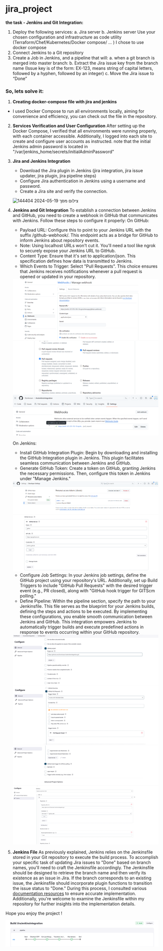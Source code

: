 # jira_project
**the task - Jenkins and Git Integration:** 
1. Deploy the following services:
   a. Jira server
   b. Jenkins server
Use your chosen configuration and infrastructure as code utility (Terraform/Chef/Kubernetes/Docker compose/ ... ) I chose to use docker compose
2. Connect Jenkins to a Git repository
3. Create a Job in Jenkins, and a pipeline that will:
   a. when a git branch is merged into master branch:
   b. Extract the Jira issue key from the branch name (Issue key is of the form: EX-123, means string of capital letters, followed by a
   hyphen, followed by an integer)
   c. Move the Jira issue to “Done”

### So, lets solve it: 

1. **Creating docker-compose file with jira and jenkins**
- I used Docker Compose to run all environments locally, aiming for convenience and efficiency, you can check out the file in the repository. 

2. **Services Verification and User Configuration**
   After setting up the Docker Compose, I verified that all environments were running properly, with each container accessible. Additionally, I logged into each site to create and configure user accounts as instructed.
   note that the  initial Jenkins admin password is located in "/var/jenkins_home/secrets/initialAdminPassword" 

3. **Jira and Jenkins Integration**
   - Download the Jira plugin in Jenkins (jira integration, jira issue updater, jira plugin, jira pipeline steps)
   - Configure Jira authentication in Jenkins using a username and password.
   - Create a Jira site and verify the connection.

   ![צילום מסך 2024-05-19 144404](https://github.com/yahav123456/jira_project/assets/166650066/fe3b8566-4a00-46af-9377-7fbb4cbcf563)


4. **Jenkins and Git Integration**
   To establish a connection between Jenkins and GitHub, you need to create a webhook in GitHub that communicates with Jenkins. Follow these steps to configure it properly:
   On GitHub:
   - Payload URL: Configure this to point to your Jenkins URL with the suffix /github-webhook/. This endpoint acts as a bridge for GitHub to inform Jenkins about repository events.
   - Note: Using localhost URLs won't cut it. You'll need a tool like ngrok to securely expose your Jenkins URL to GitHub.
   - Content Type: Ensure that it's set to application/json. This specification defines how data is transmitted to Jenkins.
   - Which Events to Trigger: Select "Pull Requests". This choice ensures that Jenkins receives notifications whenever a pull request is opened or updated in your repository.

   <img src="https://github.com/DorAvissar/JiraJenkinsIntegration/blob/main/assets/githubwebhook1.png?raw=true">

   <img src="https://github.com/DorAvissar/JiraJenkinsIntegration/blob/main/assets/githubwebhook2.png?raw=true">

   <img src="https://github.com/DorAvissar/JiraJenkinsIntegration/blob/main/assets/githubwebhook.png?raw=true">

   
   On Jenkins:
   - Install GitHub Integration Plugin: Begin by downloading and installing the GitHub Integration plugin in Jenkins. This plugin facilitates seamless communication between Jenkins and GitHub.
   - Generate GitHub Token: Create a token on GitHub, granting Jenkins the necessary permissions. Then, configure this token in Jenkins under "Manage Jenkins."
   <img src="https://github.com/DorAvissar/JiraJenkinsIntegration/blob/main/assets/gittoken.png?raw=true">

   <img src="https://github.com/DorAvissar/JiraJenkinsIntegration/blob/main/assets/gittoken2.png?raw=true">

   - Configure Job Settings: In your Jenkins job settings, define the GitHub project using your repository's URL. Additionally, set up Build Triggers to include "GitHub Pull Requests" with the desired trigger event (e.g., PR closed), along with "GitHub hook trigger for GITScm polling."
   - Define Pipeline: Within the pipeline section, specify the path to your Jenkinsfile. This file serves as the blueprint for your Jenkins builds, defining the steps and actions to be executed.
By implementing these configurations, you enable smooth communication between Jenkins and GitHub. This integration empowers Jenkins to automatically trigger builds and execute predefined actions in response to events occurring within your GitHub repository.

   <img src="https://github.com/DorAvissar/JiraJenkinsIntegration/blob/main/assets/jenkinsconfig1.png?raw=true">

   <img src="https://github.com/DorAvissar/JiraJenkinsIntegration/blob/main/assets/jenkinsconfig2.png?raw=true">

   <img src="https://github.com/DorAvissar/JiraJenkinsIntegration/blob/main/assets/jenkinsconfig3.png?raw=true">

   <img src="https://github.com/DorAvissar/JiraJenkinsIntegration/blob/main/assets/jenkinsconfig4.png?raw=true">


5. **Jenkins File**
   As previously explained, Jenkins relies on the Jenkinsfile stored in your Git repository to execute the build process. To accomplish your specific task of updating Jira issues to "Done" based on branch names, you'll need to craft the Jenkinsfile accordingly.
   The Jenkinsfile should be designed to retrieve the branch name and then verify its existence as an issue in Jira. If the branch corresponds to an existing issue, the Jenkinsfile should incorporate plugin functions to transition the issue status to "Done."
   During this process, I consulted various <a href="https://jenkinsci.github.io/jira-steps-plugin/getting-started/"> documentation resources</a> to ensure accurate implementation. Additionally, you're welcome to examine the Jenkinsfile within my repository for further insights into the implementation details.

Hope you enjoy the project ! 

 <img src="https://github.com/DorAvissar/JiraJenkinsIntegration/blob/main/assets/finalstep.png?raw=true">
